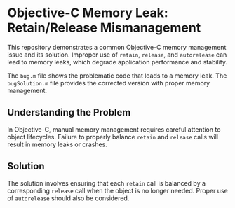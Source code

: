 # Objective-C Memory Leak: Retain/Release Mismanagement

This repository demonstrates a common Objective-C memory management issue and its solution.  Improper use of `retain`, `release`, and `autorelease` can lead to memory leaks, which degrade application performance and stability.

The `bug.m` file shows the problematic code that leads to a memory leak.  The `bugSolution.m` file provides the corrected version with proper memory management.

## Understanding the Problem

In Objective-C, manual memory management requires careful attention to object lifecycles.  Failure to properly balance `retain` and `release` calls will result in memory leaks or crashes.

## Solution

The solution involves ensuring that each `retain` call is balanced by a corresponding `release` call when the object is no longer needed. Proper use of `autorelease` should also be considered.